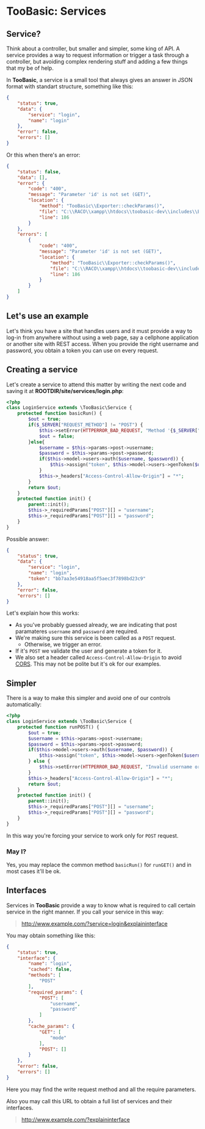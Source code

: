# TooBasic: Services
## Service?
Think about a controller, but smaller and simpler, some king of API.
A service provides a way to request information or trigger a task through a controller, but avoiding complex rendering stuff and adding a few things that my be of help.

In __TooBasic__, a service is a small tool that always gives an answer in JSON format with standart structure, something like this:
```json
{
	"status": true,
	"data": {
		"service": "login",
		"name": "login"
	},
	"error": false,
	"errors": []
}
```
Or this when there's an error:
```json
{
	"status": false,
	"data": [],
	"error": {
		"code": "400",
		"message": "Parameter 'id' is not set (GET)",
		"location": {
			"method": "TooBasic\\Exporter::checkParams()",
			"file": "C:\\RACO\\xampp\\htdocs\\toobasic-dev\\includes\\Exporter.php",
			"line": 186
		}
	},
	"errors": [
		{
			"code": "400",
			"message": "Parameter 'id' is not set (GET)",
			"location": {
				"method": "TooBasic\\Exporter::checkParams()",
				"file": "C:\\RACO\\xampp\\htdocs\\toobasic-dev\\includes\\Exporter.php",
				"line": 186
			}
		}
	]
}
```


## Let's use an example
Let's think you have a site that handles users and it must provide a way to log-in from anywhere without using a web page, say a cellphone application or another site with REST access.
When you provide the right username and password, you obtain a token you can use on every request.

## Creating a service
Let's create a service to attend this matter by writing the next code and saving it at __ROOTDIR/site/services/login.php__:
```php
<?php
class LoginService extends \TooBasic\Service {
	protected function basicRun() {
		$out = true;
		if($_SERVER["REQUEST_METHOD"] != "POST") {
			$this->setError(HTTPERROR_BAD_REQUEST, "Method '{$_SERVER["REQUEST_METHOD"]}' not supported");
			$out = false;
		}else{
			$username = $this->params->post->username;
			$password = $this->params->post->password;
			if($this->model->users->auth($username, $password)) {
				$this->assign("token", $this->model->users->genToken($username));
			}
			$this->_headers["Access-Control-Allow-Origin"] = "*";
		}
		return $out;
	}
	protected function init() {
		parent::init();
		$this->_requiredParams["POST"][] = "username";
		$this->_requiredParams["POST"][] = "password";
	}
}
```
Possible answer:
```json
{
	"status": true,
	"data": {
		"service": "login",
		"name": "login",
		"token": "bb7aa3e54918aa5f5aec3f7898bd23c9"
	},
	"error": false,
	"errors": []
}
```

Let's explain how this works:

* As you've probably guessed already, we are indicating that post paramateres `username` and `password` are required.
* We're making sure this service is been called as a `POST` request.
	* Otherwise, we trigger an error.
* If it's `POST` we validate the user and generate a token for it.
* We also set a header called `Access-Control-Allow-Origin` to avoid [CORS](https://en.wikipedia.org/wiki/Cross-origin_resource_sharing). This may not be polite but it's ok for our examples.

## Simpler
There is a way to make this simpler and avoid one of our controls automatically:
```php
<?php
class LoginService extends \TooBasic\Service {
	protected function runPOST() {
		$out = true;
		$username = $this->params->post->username;
		$password = $this->params->post->password;
		if($this->model->users->auth($username, $password)) {
			$this->assign("token", $this->model->users->genToken($username));
		} else {
			$this->setError(HTTPERROR_BAD_REQUEST, "Invalid username or password");
		}
		$this->_headers["Access-Control-Allow-Origin"] = "*";
		return $out;
	}
	protected function init() {
		parent::init();
		$this->_requiredParams["POST"][] = "username";
		$this->_requiredParams["POST"][] = "password";
	}
}
```
In this way you're forcing your service to work only for `POST` request.

### May I?
Yes, you may replace the common method `basicRun()` for `runGET()` and in most cases it'll be ok.

## Interfaces
Services in __TooBasic__ provide a way to know what is required to call certain service in the right manner.
If you call your service in this way:
> http://www.example.com/?service=login&explaininterface

You may obtain something like this:
```json
{
	"status": true,
	"interface": {
		"name": "login",
		"cached": false,
		"methods": [
			"POST"
		],
		"required_params": {
			"POST": [
				"username",
				"password"
			]
		},
		"cache_params": {
			"GET": [
				"mode"
			],
			"POST": []
		}
	},
	"error": false,
	"errors": []
}
```
Here you may find the write request method and all the require parameters.

Also you may call this URL to obtain a full list of services and their interfaces.
> http://www.example.com/?explaininterface
